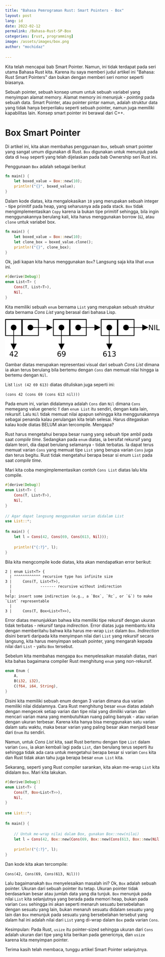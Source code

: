 ```yaml
---
title: "Bahasa Pemrograman Rust: Smart Pointers - Box"
layout: post
lang: id
date: 2022-02-12
permalink: /Bahasa-Rust-SP-Box
categories: [rust, programming]
image: /assets/images/box.png
author: "mochidaz"

---
```



Kita telah mencapai bab Smart Pointer. Namun, ini tidak terdapat pada seri utama Bahasa Rust kita. Karena itu saya memberi judul artikel ini "Bahasa: Rust Smart Pointers" dan bukan dengan memberi seri nomor seperti biasanya.

Sebuah pointer, sebuah konsep umum untuk sebuah variabel yang menyimpan alamat memory. Alamat memory ini menunjuk - _pointing_ pada sebuah data. Smart Pointer, atau pointer pintar namun, adalah struktur data yang tidak hanya berperilaku seperti sebuah pointer, namun juga memiliki kapabilitas lain. Konsep smart pointer ini berawal dari C++.

# Box Smart Pointer

Di artikel ini, kita akan membahas penggunaan `Box`, sebuah smart pointer yang sangat umum digunakan di Rust. `Box` digunakan untuk menunjuk pada data di `heap` seperti yang telah dijelaskan pada bab Ownership seri Rust ini.

Penggunaan `Box` adalah sebagai berikut

```rust
fn main() {
	let boxed_value = Box::new(10);
	println!("{}", boxed_value);
}
```

Dalam kode diatas, kita mengalokasikan `10` yang merupakan sebuah integer - tipe primitif pada heap, yang seharusnya ada pada stack. `Box` tidak mengimplementasikan `Copy` karena ia bukan tipe primitif sehingga, bila ingin menggunakannya berulang kali, kita harus menggunakan borrow (`&`), atau `clone` untuk variabel box.

```rust
fn main() {
	let boxed_value = Box::new(10);
	let clone_box = boxed_value.clone();
	println!("{}", clone_box);
}
```

Ok, jadi kapan kita harus menggunakan `Box`? Langsung saja kita lihat `enum` ini.

```rust
#[derive(Debug)]
enum List<T> {
    Cons(T, List<T>),
    Nil,
}
```

Kita memiliki sebuah `enum` bernama `List` yang merupakan sebuah struktur data bernama _Cons List_ yang berasal dari bahasa Lisp. 

![cons](images/cons.png)

Gambar diatas merupakan representasi visual dari sebuah _Cons List_ dimana ia akan terus berulang bila bertemu dengan `Cons` dan memuat nilai hingga ia bertemu dengan `Nil`.

List `list (42 69 613)` diatas dituliskan juga seperti ini:

`(cons 42 (cons 69 (cons 613 nil)))`


Pada enum ini, varian didalamnya adalah `Cons` dan `Nil` dimana `Cons` memegang value generic `T` dan `enum List` itu sendiri, dengan kata lain, rekursif. Lalu `Nil` tidak memuat nilai apapun sehingga kita menggunakannya sebagai penanda kalau perulangan kita telah selesai. Harus ditegaskan kalau kode diatas BELUM akan tercompile. Mengapa?

Rust harus mengetahui berapa besar ruang yang sebuah tipe ambil pada saat _compile time_. Sedangkan pada `enum` diatas, ia bersifat rekursif yang dalam teori, dia dapat berulang selamanya - tidak terbatas. Ia dapat terus memuat varian `Cons` yang memuat tipe `List` yang berupa varian `Cons` juga dan terus begitu. Rust tidak mengetahui berapa besar si enum `List` pada saat _compile time_.

Mari kita coba mengimplementasikan contoh `Cons List` diatas lalu kita compile.

```rust
#[derive(Debug)]
enum List<T> {
    Cons(T, List<T>),
    Nil,
}

// Agar dapat langsung menggunakan varian didalam List
use List::*; 

fn main() {
    let l = Cons(42, Cons(69, Cons(613, Nil)));

    println!("{:?}", l);
}
```

Bila kita mengcompile kode diatas, kita akan mendapatkan error berikut:

```
2 | enum List<T> {
  | ^^^^^^^^^^^^ recursive type has infinite size
3 |     Cons(T, List<T>),
  |             ------- recursive without indirection
  |
help: insert some indirection (e.g., a `Box`, `Rc`, or `&`) to make `List` representable
  |
3 |     Cons(T, Box<List<T>>),

```

Error diatas menunjukkan bahwa kita memiliki tipe rekursif dengan ukuran tidak terbatas - rekursif tanpa _indirection_. Error diatas juga membantu kita dengan memberitahu bahwa kita harus me-wrap `List` dalam `Box`. _Indirection_ disini berarti daripada kita menyimpan nilai dari `List` yang rekursif secara langsung, kita harus menyimpan sebuah pointer, yang mengarah kepada nilai dari `List` - yaitu `Box` tersebut.

Sebelum kita membahas mengapa `Box` menyelesaikan masalah diatas, mari kita bahas bagaimana compiler Rust menghitung `enum` yang non-rekursif.

```rust
enum Enum {
	A,
	B(i32, i32),
	C(f64, i64, String),
}
```

Disini kita memiliki sebuah enum dengan 3 varian dimana dua varian memiliki nilai didalamnya. Cara Rust menghitung besar `enum` diatas adalah dengan mengecek setiap varian dan tipe nilai yang dimiliki varian dan mencari varian mana yang membutuhkan ruang paling banyak - atau varian dengan ukuran terbesar. Karena kita hanya bisa menggunakan satu varian dalam satu waktu, maka besar varian yang paling besar akan menjadi besar dari `Enum` itu sendiri.

Namun, untuk _Cons List_ kita, saat Rust bertemu dengan tipe `List` dalam varian `Cons`, ia akan kembali lagi pada `List`, dan berulang terus seperti itu sehingga tidak ada cara untuk mengetahui berapa besar si varian `Cons` kita dan Rust tidak akan tahu juga berapa besar `enum List` kita.

Sekarang, seperti yang Rust compiler sarankan, kita akan me-wrap `List` kita didalam `Box`. Mari kita lakukan.

```rust
#[derive(Debug)]
enum List<T> {
    Cons(T, Box<List<T>>),
    Nil,
}

use List::*;

fn main() {

	// Untuk me-wrap nilai dalam Box, gunakan Box::new(nilai)
    let l = Cons(42, Box::new(Cons(69, Box::new(Cons(613, Box::new(Nil))))));

    println!("{:?}", l);
}
```

Dan kode kita akan tercompile:

`Cons(42, Cons(69, Cons(613, Nil)))`

Lalu bagaimanakah `Box` menyelesaikan masalah ini? Ok, `Box` adalah sebuah pointer. Ukuran dari sebuah pointer itu tetap. Ukuran pointer tidak berdasarkan besar atau jumlah data yang dia tunjuk. `Box` menunjuk pada nilai `List` kita selanjutnya yang berada pada memori heap, bukan pada varian `Cons` sehingga ini akan seperti menaruh sesuatu bersebelahan dengan sesuatu yang lain, bukan menaruh sesuatu didalam sesuatu yang lain dan `Box` menunjuk pada sesuatu yang bersebelahan tersebut yang dalam hal ini adalah nilai dari `List` yang di-wrap dalam `Box` pada varian `Cons`.

Kesimpulan: Pada Rust, `usize` itu pointer-sized sehingga ukuran dari `Cons` adalah ukuran dari tipe yang kita berikan pada genericnya, dan `usize` karena kita menyimpan pointer.

Terima kasih telah membaca, tunggu artikel Smart Pointer selanjutnya.